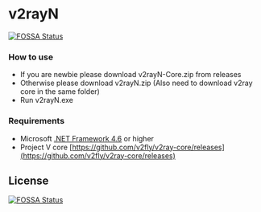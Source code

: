 # v2rayN
[![FOSSA Status](https://app.fossa.com/api/projects/git%2Bgithub.com%2Fzhuoruo%2Fv2rayN.svg?type=shield)](https://app.fossa.com/projects/git%2Bgithub.com%2Fzhuoruo%2Fv2rayN?ref=badge_shield)


### How to use
- If you are newbie please download v2rayN-Core.zip from releases
- Otherwise please download v2rayN.zip (Also need to download v2ray core in the same folder)
- Run v2rayN.exe

### Requirements  
- Microsoft [.NET Framework 4.6](https://docs.microsoft.com/zh-cn/dotnet/framework/install/guide-for-developers) or higher
- Project V core [https://github.com/v2fly/v2ray-core/releases](https://github.com/v2fly/v2ray-core/releases)


## License
[![FOSSA Status](https://app.fossa.com/api/projects/git%2Bgithub.com%2Fzhuoruo%2Fv2rayN.svg?type=large)](https://app.fossa.com/projects/git%2Bgithub.com%2Fzhuoruo%2Fv2rayN?ref=badge_large)